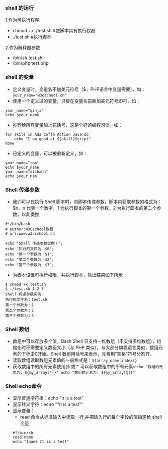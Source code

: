 ### shell 的运行
1.作为可执行程序
- chmod +x ./test.sh  #使脚本具有执行权限
- ./test.sh  #执行脚本    

2.作为解释器参数
- /bin/sh test.sh
- /bin/php test.php
### shell 的变量
- 定义变量时，变量名不加美元符号（$，PHP语言中变量需要），如：`your_name="w3cschool.cn"`
- 使用一个定义过的变量，只要在变量名前面加美元符号即可，如：
```
your_name="qinjx" 
echo $your_name
```  
- 推荐给所有变量加上花括号，这是个好的编程习惯，如：
```
for skill in Ada Coffe Action Java do 
    echo "I am good at ${skill}Script" 
done
```
- 已定义的变量，可以被重新定义，如：
```
your_name="tom" 
echo $your_name 
your_name="alibaba" 
echo $your_nam
```
### Shell 传递参数
- 我们可以在执行 Shell 脚本时，向脚本传递参数，脚本内获取参数的格式为：$n。n 代表一个数字，1 为执行脚本的第一个参数，2 为执行脚本的第二个参数，以此类推
```
#!/bin/bash
# author:W3Cschool教程
# url:www.w3cschool.cn

echo "Shell 传递参数实例！";
echo "执行的文件名：$0";
echo "第一个参数为：$1";
echo "第二个参数为：$2";
echo "第三个参数为：$3";
```
- 为脚本设置可执行权限，并执行脚本，输出结果如下所示：
```
$ chmod +x test.sh 
$ ./test.sh 1 2 3
Shell 传递参数实例！
执行的文件名：test.sh
第一个参数为：1
第二个参数为：2
第三个参数为：3
```
### Shell 数组
- 数组中可以存放多个值。Bash Shell 只支持一维数组（不支持多维数组），初始化时不需要定义数组大小（与 PHP 类似）。与大部分编程语言类似，数组元素的下标由0开始。Shell 数组用括号来表示，元素用"空格"符号分割开。
- 读取数组读取数组元素值的一般格式是：`${array_name[index]}`
- 获取数组中的所有元素使用@ 或 * 可以获取数组中的所有元素:`echo "数组的元素为: ${my_array[*]}" echo "数组的元素为: ${my_array[@]}"`
### Shell echo命令
- 显示普通字符串：echo "It is a test"
- 显示转义字符：echo "\"It is a test\""
- 显示变量：
    - read 命令从标准输入中读取一行,并把输入行的每个字段的值指定给 shell 变量
     ```
     #!/bin/sh
     read name 
     echo "$name It is a test"
     ```

